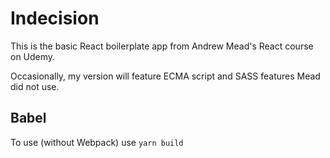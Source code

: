 # Indecision

This is the basic React boilerplate app from Andrew Mead's React course on Udemy.

Occasionally, my version will feature ECMA script and SASS features Mead did not use.

## Babel

To use (without Webpack) use `yarn build`
